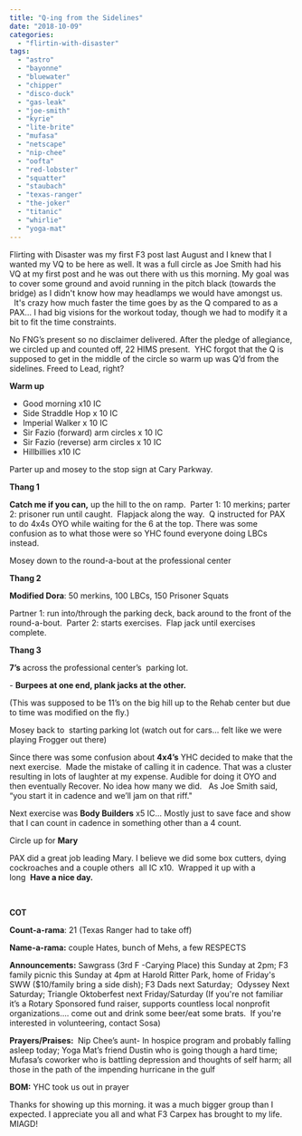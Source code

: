 ```yaml
---
title: "Q-ing from the Sidelines"
date: "2018-10-09"
categories: 
  - "flirtin-with-disaster"
tags: 
  - "astro"
  - "bayonne"
  - "bluewater"
  - "chipper"
  - "disco-duck"
  - "gas-leak"
  - "joe-smith"
  - "kyrie"
  - "lite-brite"
  - "mufasa"
  - "netscape"
  - "nip-chee"
  - "oofta"
  - "red-lobster"
  - "squatter"
  - "staubach"
  - "texas-ranger"
  - "the-joker"
  - "titanic"
  - "whirlie"
  - "yoga-mat"
---
```


Flirting with Disaster was my first F3 post last August and I knew that I wanted my VQ to be here as well. It was a full circle as Joe Smith had his VQ at my first post and he was out there with us this morning. My goal was to cover some ground and avoid running in the pitch black (towards the bridge) as I didn't know how may headlamps we would have amongst us.   It's crazy how much faster the time goes by as the Q compared to as a PAX… I had big visions for the workout today, though we had to modify it a bit to fit the time constraints.

No FNG’s present so no disclaimer delivered. After the pledge of allegiance, we circled up and counted off, 22 HIMS present.  YHC forgot that the Q is supposed to get in the middle of the circle so warm up was Q’d from the sidelines. Freed to Lead, right?

**Warm up**

- Good morning x10 IC
- Side Straddle Hop x 10 IC
- Imperial Walker x 10 IC
- Sir Fazio (forward) arm circles x 10 IC
- Sir Fazio (reverse) arm circles x 10 IC
- Hillbillies x10 IC

Parter up and mosey to the stop sign at Cary Parkway. 

**Thang 1**

**Catch me if you can,** up the hill to the on ramp.  Parter 1: 10 merkins; parter 2: prisoner run until caught.  Flapjack along the way.  Q instructed for PAX to do 4x4s OYO while waiting for the 6 at the top. There was some confusion as to what those were so YHC found everyone doing LBCs instead. 

Mosey down to the round-a-bout at the professional center

**Thang 2**

**Modified Dora**: 50 merkins, 100 LBCs, 150 Prisoner Squats

Partner 1: run into/through the parking deck, back around to the front of the round-a-bout.  Parter 2: starts exercises.  Flap jack until exercises complete.

**Thang 3** 

**7’s** across the professional center’s  parking lot.

\- **Burpees at one end, plank jacks at the other.**

(This was supposed to be 11’s on the big hill up to the Rehab center but due to time was modified on the fly.)

Mosey back to  starting parking lot (watch out for cars… felt like we were playing Frogger out there)

Since there was some confusion about **4x4’s** YHC decided to make that the next exercise.  Made the mistake of calling it in cadence. That was a cluster resulting in lots of laughter at my expense. Audible for doing it OYO and then eventually Recover. No idea how many we did.   As Joe Smith said, “you start it in cadence and we’ll jam on that riff."

Next exercise was **Body Builders** x5 IC... Mostly just to save face and show that I can count in cadence in something other than a 4 count.

Circle up for **Mary**

PAX did a great job leading Mary. I believe we did some box cutters, dying cockroaches and a couple others  all IC x10.  Wrapped it up with a long  **Have a nice day.**

  

**COT**

**Count-a-rama**: 21 (Texas Ranger had to take off)

**Name-a-rama:** couple Hates, bunch of Mehs, a few RESPECTS

**Announcements:** Sawgrass (3rd F -Carying Place) this Sunday at 2pm; F3 family picnic this Sunday at 4pm at Harold Ritter Park, home of Friday's SWW ($10/family bring a side dish); F3 Dads next Saturday;  Odyssey Next Saturday; Triangle Oktoberfest next Friday/Saturday (If you're not familiar it’s a Rotary Sponsored fund raiser, supports countless local nonprofit organizations…. come out and drink some beer/eat some brats.  If you're interested in volunteering, contact Sosa)

**Prayers/Praises:**  Nip Chee’s aunt- In hospice program and probably falling asleep today; Yoga Mat’s friend Dustin who is going though a hard time; Mufasa’s coworker who is battling depression and thoughts of self harm; all those in the path of the impending hurricane in the gulf

**BOM:** YHC took us out in prayer

Thanks for showing up this morning. it was a much bigger group than I expected. I appreciate you all and what F3 Carpex has brought to my life. MIAGD!
